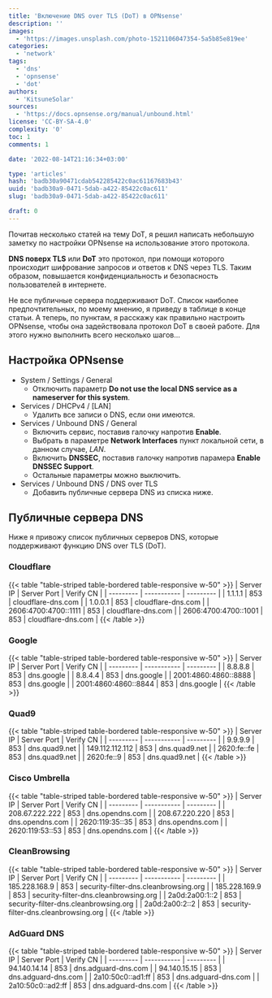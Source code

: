 ```yaml
---
title: 'Включение DNS over TLS (DoT) в OPNsense'
description: ''
images:
  - 'https://images.unsplash.com/photo-1521106047354-5a5b85e819ee'
categories:
  - 'network'
tags:
  - 'dns'
  - 'opnsense'
  - 'dot'
authors:
  - 'KitsuneSolar'
sources:
  - 'https://docs.opnsense.org/manual/unbound.html'
license: 'CC-BY-SA-4.0'
complexity: '0'
toc: 1
comments: 1

date: '2022-08-14T21:16:34+03:00'

type: 'articles'
hash: 'badb30a90471cdab542285422c0ac61167683b43'
uuid: 'badb30a9-0471-5dab-a422-85422c0ac611'
slug: 'badb30a9-0471-5dab-a422-85422c0ac611'

draft: 0
---
```


Почитав несколько статей на тему DoT, я решил написать небольшую заметку по настройки OPNsense на использование этого протокола.

<!--more-->

**DNS поверх TLS** или **DoT** это протокол, при помощи которого происходит шифрование запросов и ответов к DNS через TLS. Таким образом, повышается конфиденциальность и безопасность пользователей в интернете.

Не все публичные сервера поддерживают DoT. Список наиболее предпочтительных, по моему мнению, я приведу в таблице в конце статьи. А теперь, по пунктам, я расскажу как правильно настроить OPNsense, чтобы она задействовала протокол DoT в своей работе. Для этого нужно выполнить всего несколько шагов...

## Настройка OPNsense

- System / Settings / General
  - Отключить параметр **Do not use the local DNS service as a nameserver for this system**.
- Services / DHCPv4 / [LAN]
  - Удалить все записи о DNS, если они имеются.
- Services / Unbound DNS / General
  - Включить сервис, поставив галочку напротив **Enable**.
  - Выбрать в параметре **Network Interfaces** пункт локальной сети, в данном случае, *LAN*.
  - Включить **DNSSEC**, поставив галочку напротив парамера **Enable DNSSEC Support**.
  - Остальные параметры можно выключить.
- Services / Unbound DNS / DNS over TLS
  - Добавить публичные сервера DNS из списка ниже.

## Публичные сервера DNS

Ниже я привожу список публичных серверов DNS, которые поддерживают функцию DNS over TLS (DoT).

### Cloudflare

{{< table "table-striped table-bordered table-responsive w-50" >}}
| Server IP | Server Port | Verify CN |
| --------- | ----------- | --------- |
| 1.1.1.1 | 853 | cloudflare-dns.com |
| 1.0.0.1 | 853 | cloudflare-dns.com |
| 2606:4700:4700::1111 | 853 | cloudflare-dns.com |
| 2606:4700:4700::1001 | 853 | cloudflare-dns.com |
{{< /table >}}

### Google

{{< table "table-striped table-bordered table-responsive w-50" >}}
| Server IP | Server Port | Verify CN |
| --------- | ----------- | --------- |
| 8.8.8.8 | 853 | dns.google |
| 8.8.4.4 | 853 | dns.google |
| 2001:4860:4860::8888 | 853 | dns.google |
| 2001:4860:4860::8844 | 853 | dns.google |
{{< /table >}}

### Quad9

{{< table "table-striped table-bordered table-responsive w-50" >}}
| Server IP | Server Port | Verify CN |
| --------- | ----------- | --------- |
| 9.9.9.9 | 853 | dns.quad9.net |
| 149.112.112.112 | 853 | dns.quad9.net |
| 2620:fe::fe | 853 | dns.quad9.net |
| 2620:fe::9 | 853 | dns.quad9.net |
{{< /table >}}

### Cisco Umbrella

{{< table "table-striped table-bordered table-responsive w-50" >}}
| Server IP | Server Port | Verify CN |
| --------- | ----------- | --------- |
| 208.67.222.222 | 853 | dns.opendns.com |
| 208.67.220.220 | 853 | dns.opendns.com |
| 2620:119:35::35 | 853 | dns.opendns.com |
| 2620:119:53::53 | 853 | dns.opendns.com |
{{< /table >}}

### CleanBrowsing

{{< table "table-striped table-bordered table-responsive w-50" >}}
| Server IP | Server Port | Verify CN |
| --------- | ----------- | --------- |
| 185.228.168.9 | 853 | security-filter-dns.cleanbrowsing.org |
| 185.228.169.9 | 853 | security-filter-dns.cleanbrowsing.org |
| 2a0d:2a00:1::2 | 853 | security-filter-dns.cleanbrowsing.org |
| 2a0d:2a00:2::2 | 853 | security-filter-dns.cleanbrowsing.org |
{{< /table >}}

### AdGuard DNS

{{< table "table-striped table-bordered table-responsive w-50" >}}
| Server IP | Server Port | Verify CN |
| --------- | ----------- | --------- |
| 94.140.14.14 | 853 | dns.adguard-dns.com |
| 94.140.15.15 | 853 | dns.adguard-dns.com |
| 2a10:50c0::ad1:ff | 853 | dns.adguard-dns.com |
| 2a10:50c0::ad2:ff | 853 | dns.adguard-dns.com |
{{< /table >}}
